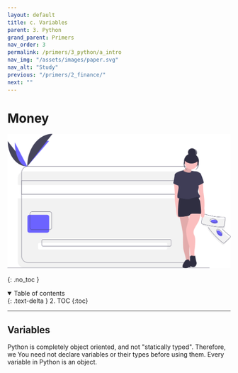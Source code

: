 ```yaml
---
layout: default
title: c. Variables
parent: 3. Python
grand_parent: Primers
nav_order: 3
permalink: /primers/3_python/a_intro
nav_img: "/assets/images/paper.svg"
nav_alt: "Study"
previous: "/primers/2_finance/"
next: ""
---
```


# Money

![Finance](/assets/images/primers/finance.svg)

{: .no_toc }

<details open markdown="block">
  <summary>
    Table of contents
  </summary>
  {: .text-delta }
2. TOC
{:toc}
</details>

---

<div class="theory" markdown="1">

## Variables

Python is completely object oriented, and not "statically typed". Therefore, we You need not declare variables or their types before using them. Every variable in Python is an object.

</div>